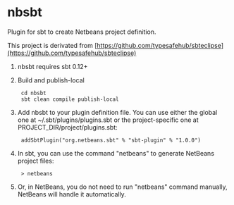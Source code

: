 nbsbt
=====

Plugin for sbt to create Netbeans project definition.

This project is derivated from [https://github.com/typesafehub/sbteclipse](https://github.com/typesafehub/sbteclipse)

1. nbsbt requires sbt 0.12+

1. Build and publish-local

        cd nbsbt
        sbt clean compile publish-local

1. Add nbsbt to your plugin definition file. You can use either the global one at ~/.sbt/plugins/plugins.sbt or the project-specific one at PROJECT_DIR/project/plugins.sbt:

        addSbtPlugin("org.netbeans.sbt" % "sbt-plugin" % "1.0.0")

1. In sbt, you can use the command "netbeans" to generate NetBeans project files:

        > netbeans

1. Or, in NetBeans, you do not need to run "netbeans" command manually, NetBeans will handle it automatically.
